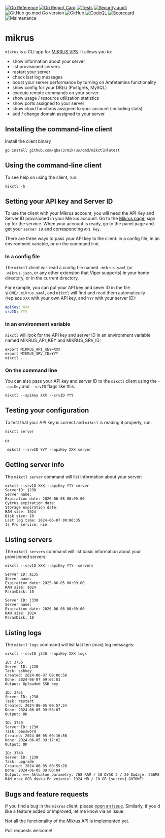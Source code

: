 [![Go Reference](https://pkg.go.dev/badge/github.com/qba73/mikrus.svg)](https://pkg.go.dev/github.com/qba73/mikrus)
[![Go Report Card](https://goreportcard.com/badge/github.com/qba73/mikrus)](https://goreportcard.com/report/github.com/qba73/mikrus)
[![Tests](https://github.com/qba73/mikrus/actions/workflows/go.yml/badge.svg)](https://github.com/qba73/mikrus/actions/workflows/go.yml)
[![Security audit](https://github.com/qba73/mikrus/actions/workflows/audit.yml/badge.svg)](https://github.com/qba73/mikrus/actions/workflows/audit.yml)
![GitHub go.mod Go version](https://img.shields.io/github/go-mod/go-version/qba73/mikrus)
![GitHub](https://img.shields.io/github/license/qba73/mikrus)
[![CodeQL](https://github.com/qba73/mikrus/actions/workflows/github-code-scanning/codeql/badge.svg)](https://github.com/qba73/mikrus/actions/workflows/github-code-scanning/codeql)
[![Scorecard](https://github.com/qba73/mikrus/actions/workflows/scorecard.yml/badge.svg)](https://github.com/qba73/mikrus/actions/workflows/scorecard.yml)
![Maintenance](https://img.shields.io/badge/maintenance-actively--developed-brightgreen.svg)


# mikrus

`mikrus` is a CLI app for [MIKRUS VPS](https://mikr.us). It allows you to:

- show information about your server
- list provisioned servers
- restart your server
- check last log messages
- boost your server performance by turning on Amfetamina functionality
- show config for your DB(s) (Postgres, MySQL)
- execute remote commands on your server
- show usage / resource utilization statistics
- show ports assigned to your server
- show cloud functions assigned to your account (including stats)
- add / change domain assigned to your server

## Installing the command-line client

Install the client binary

```shell
go install github.com/qba73/mikrus/cmd/mikctl@latest
```

## Using the command-line client

To see help on using the client, run:

```shell
mikctl -h
```

## Setting your API key and Server ID

To use the client with your Mikrus account, you will need the API Key and Server ID provisioned in your Mikrus account. Go to the [Mikrus page](https://mikr.us/#pricing), sign up for the service. When your account is ready, go to the panel page and get your `server ID` and corresponding `API key`.

There are three ways to pass your API key to the client: in a config file, in an environment variable, or on the command line.

### In a config file

The `mikctl` client will read a config file named `.mikrus.yaml` (or `.mikrus.json`, or any other extension that Viper supports) in your home directory, or in the current directory.

For example, you can put your API key and sever ID in the file `$HOME/.mikrus.yaml`, and `mikctl` will find and read them automatically (replace `XXX` with your own API key, and `YYY` with your server ID):

```yaml
apiKey: XXX
srvID: YYY
```

### In an environment variable

`mikctl` will look for the API key and server ID in an environment variable named MIKRUS_API_KEY and MIKRUS_SRV_ID:

```shell
export MIKRUS_API_KEY=XXX
export MIKRUS_SRV_ID=YYY
mikctl ...
```

### On the command line

You can also pass your API key and server ID to the `mikctl` client using the `--apiKey` and `--srvID` flags like this:

```shell
mikctl --apiKey XXX --srvID YYY
```

## Testing your configuration

To test that your API key is correct and `mikctl` is reading it properly, run:

```shell
mikctl server
```

or

```shell
 mikctl --srvID YYY --apiKey XXX server
```

## Getting server info

The `mikctl server` command will list information about your server:

```shell
mikctl --srvID XXX --apiKey YYY server
ServerID: j230
Server name:
Expiration date: 2026-06-08 00:00:00
Cytrus expiration date:
Storage expiration date:
RAM size: 1024
Disk size: 10
Last log time: 2024-06-07 09:06:35
Is Pro service: nie
```

## Listing servers

The `mikctl servers` command will list basic information about your provisioned servers:

```shell
mikctl --srvID XXX --apiKey YYY  servers

Server ID: a135
Server name:
Expiration date: 2025-06-05 00:00:00
RAM size: 1024
ParamDisk: 10

Server ID: j330
Server name:
Expiration date: 2026-06-08 00:00:00
RAM size: 1024
ParamDisk: 10
```

## Listing logs

The `mikctl logs` command will list last ten (max) log messages:

```shell
mikctl --srvID j230 --apiKey XXX logs

ID: 3756
Server ID: j230
Task: sshkey
Created: 2024-06-07 09:06:58
Done: 2024-06-07 09:07:01
Output: Uploaded SSH key

ID: 3751
Server ID: j230
Task: restart
Created: 2024-06-05 09:57:54
Done: 2024-06-05 09:58:07
Output: OK

ID: 3749
Server ID: j230
Task: password
Created: 2024-06-05 09:16:50
Done: 2024-06-05 09:17:02
Output: OK

ID: 3748
Server ID: j230
Task: upgrade
Created: 2024-06-05 08:59:28
Done: 2024-06-05 09:00:04
Output: === Aktualne parametry: 768 RAM / 10 DYSK 2 / 20 Dodaje: 256MB RAM oraz 0GB dysku Po zmianie: 1024 MB / 10 GB [succes] GOTOWE!
```

## Bugs and feature requests

If you find a bug in the `mikrus` client, please [open an issue](https://github.com/qba73/mikrus/issues). Similarly, if you'd like a feature added or improved, let me know via an issue.

Not all the functionality of the [Mikrus API](https://api.mikr.us) is implemented yet.

Pull requests welcome!

